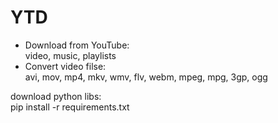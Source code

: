 # YTD
- Download from YouTube:<br>
	video, music, playlists
- Convert video filse:<br>
	avi, mov, mp4, mkv, wmv, flv, webm, mpeg, mpg, 3gp, ogg

download python libs:<br>
 	pip install -r requirements.txt
